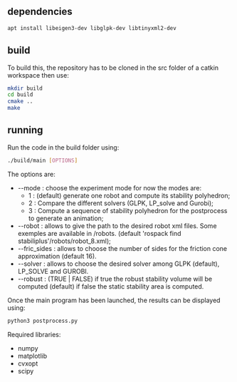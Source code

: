 ## dependencies

```bash
apt install libeigen3-dev libglpk-dev libtinyxml2-dev
```

## build

To build this, the repository has to be cloned in the src folder of a catkin workspace then use:
```bash
mkdir build
cd build
cmake ..
make
```

## running

Run the code in the build folder using:
```bash
./build/main [OPTIONS]
```
The options are:
* --mode : choose the experiment mode for now the modes are:
  * 1 : (default) generate one robot and compute its stability polyhedron;
  * 2 : Compare the different solvers (GLPK, LP_solve and Gurobi);
  * 3 : Compute a sequence of stability polyhedron for the postprocess to generate an animation;
* --robot : allows to give the path to the desired robot xml files. Some exemples are available in /robots. (default 'rospack find stabiliplus'/robots/robot_8.xml);
* --fric_sides : allows to choose the number of sides for the friction cone approximation (default 16).
* --solver : allows to choose the desired solver among GLPK (default), LP_SOLVE and GUROBI.
* --robust : (TRUE | FALSE) if true the robust stability volume will be computed (default) if false the static stability area is computed.


Once the main program has been launched, the results can be displayed using:
```bash
python3 postprocess.py
```
Required libraries:
* numpy
* matplotlib
* cvxopt
* scipy
